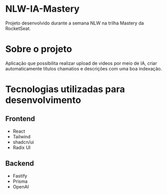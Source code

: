 # NLW-IA-Mastery
Projeto desenvolvido durante a semana NLW na trilha Mastery da RocketSeat.

# Sobre o projeto
Aplicação que possibilita realizar upload de videos por meio de IA, criar automaticamente títulos chamatios e descrições com uma boa indexação.

# Tecnologias utilizadas para desenvolvimento

## Frontend

- React
- Tailwind
- shadcn/ui
- Radix UI

## Backend

- Fastify
- Prisma
- OpenAI
